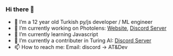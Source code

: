 ### Hi there 👋

- 👀 I’m a 12 year old Turkish py/js developer / ML engineer
- 🔭 I’m currently working on Photolens: [Website](https://photolens.onrender.com), [Discord Server](https://discord.gg/6Gwh49GW)
- 🌱 I’m currently learning Javascript
- 👯 I’m currently a contributer in Turing AI: [Discord Server](https://discord.gg/turing)
- 📫 How to reach me: Email: discord -> AT&Dev
